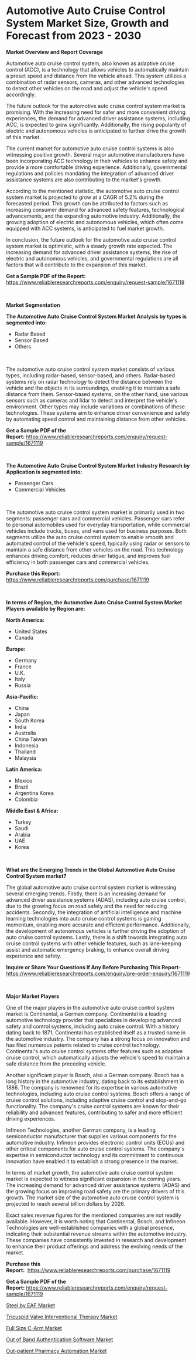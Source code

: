 <p><h1>Automotive Auto Cruise Control System Market Size, Growth and Forecast from 2023 - 2030</h1></p><p><strong>Market Overview and Report Coverage</strong></p>
<p><p>Automotive auto cruise control system, also known as adaptive cruise control (ACC), is a technology that allows vehicles to automatically maintain a preset speed and distance from the vehicle ahead. This system utilizes a combination of radar sensors, cameras, and other advanced technologies to detect other vehicles on the road and adjust the vehicle's speed accordingly.</p><p>The future outlook for the automotive auto cruise control system market is promising. With the increasing need for safer and more convenient driving experiences, the demand for advanced driver assistance systems, including ACC, is expected to grow significantly. Additionally, the rising popularity of electric and autonomous vehicles is anticipated to further drive the growth of this market.</p><p>The current market for automotive auto cruise control systems is also witnessing positive growth. Several major automotive manufacturers have been incorporating ACC technology in their vehicles to enhance safety and provide a more comfortable driving experience. Additionally, governmental regulations and policies mandating the integration of advanced driver assistance systems are also contributing to the market's growth.</p><p>According to the mentioned statistic, the automotive auto cruise control system market is projected to grow at a CAGR of 5.2% during the forecasted period. This growth can be attributed to factors such as increasing consumer demand for advanced safety features, technological advancements, and the expanding automotive industry. Additionally, the growing adoption of electric and autonomous vehicles, which often come equipped with ACC systems, is anticipated to fuel market growth.</p><p>In conclusion, the future outlook for the automotive auto cruise control system market is optimistic, with a steady growth rate expected. The increasing demand for advanced driver assistance systems, the rise of electric and autonomous vehicles, and governmental regulations are all factors that will contribute to the expansion of this market.</p></p>
<p><strong>Get a Sample PDF of the Report:</strong> <a href="https://www.reliableresearchreports.com/enquiry/request-sample/1671119">https://www.reliableresearchreports.com/enquiry/request-sample/1671119</a></p>
<p>&nbsp;</p>
<p><strong>Market Segmentation</strong></p>
<p><strong>The Automotive Auto Cruise Control System Market Analysis by types is segmented into:</strong></p>
<p><ul><li>Radar Based</li><li>Sensor Based</li><li>Others</li></ul></p>
<p>&nbsp;</p>
<p><p>The automotive auto cruise control system market consists of various types, including radar-based, sensor-based, and others. Radar-based systems rely on radar technology to detect the distance between the vehicle and the objects in its surroundings, enabling it to maintain a safe distance from them. Sensor-based systems, on the other hand, use various sensors such as cameras and lidar to detect and interpret the vehicle's environment. Other types may include variations or combinations of these technologies. These systems aim to enhance driver convenience and safety by automating speed control and maintaining distance from other vehicles.</p></p>
<p><strong>Get a Sample PDF of the Report:</strong>&nbsp;<a href="https://www.reliableresearchreports.com/enquiry/request-sample/1671119">https://www.reliableresearchreports.com/enquiry/request-sample/1671119</a></p>
<p>&nbsp;</p>
<p><strong>The Automotive Auto Cruise Control System Market Industry Research by Application is segmented into:</strong></p>
<p><ul><li>Passenger Cars</li><li>Commercial Vehicles</li></ul></p>
<p>&nbsp;</p>
<p><p>The automotive auto cruise control system market is primarily used in two segments: passenger cars and commercial vehicles. Passenger cars refer to personal automobiles used for everyday transportation, while commercial vehicles include trucks, buses, and vans used for business purposes. Both segments utilize the auto cruise control system to enable smooth and automated control of the vehicle's speed, typically using radar or sensors to maintain a safe distance from other vehicles on the road. This technology enhances driving comfort, reduces driver fatigue, and improves fuel efficiency in both passenger cars and commercial vehicles.</p></p>
<p><strong>Purchase this Report:</strong>&nbsp; <a href="https://www.reliableresearchreports.com/purchase/1671119">https://www.reliableresearchreports.com/purchase/1671119</a></p>
<p>&nbsp;</p>
<p><strong>In terms of Region, the Automotive Auto Cruise Control System Market Players available by Region are:</strong></p>
<p>
    <p> <strong> North America: </strong>
        <ul>
            <li>United States</li>
            <li>Canada</li>
        </ul>
        </p> 
    <p> <strong> Europe: </strong>
        <ul>
            <li>Germany</li>
            <li>France</li>
            <li>U.K.</li>
            <li>Italy</li>
            <li>Russia</li>
        </ul>
        </p> 
    <p> <strong> Asia-Pacific: </strong>
        <ul>
            <li>China</li>
            <li>Japan</li>
            <li>South Korea</li>
            <li>India</li>
            <li>Australia</li>
            <li>China Taiwan</li>
            <li>Indonesia</li>
            <li>Thailand</li>
            <li>Malaysia</li>
        </ul>
        </p> 
    <p> <strong> Latin America: </strong>
        <ul>
            <li>Mexico</li>
            <li>Brazil</li>
            <li>Argentina Korea</li>
            <li>Colombia</li>
        </ul>
        </p> 
    <p> <strong> Middle East & Africa: </strong>
        <ul>
            <li>Turkey</li>
            <li>Saudi</li>
            <li>Arabia</li>
            <li>UAE</li>
            <li>Korea</li>
        </ul>
    </p>
    </p>
<p>&nbsp;</p>
<p><strong>What are the Emerging Trends in the Global Automotive Auto Cruise Control System market?</strong></p>
<p><p>The global automotive auto cruise control system market is witnessing several emerging trends. Firstly, there is an increasing demand for advanced driver assistance systems (ADAS), including auto cruise control, due to the growing focus on road safety and the need for reducing accidents. Secondly, the integration of artificial intelligence and machine learning technologies into auto cruise control systems is gaining momentum, enabling more accurate and efficient performance. Additionally, the development of autonomous vehicles is further driving the adoption of auto cruise control systems. Lastly, there is a shift towards integrating auto cruise control systems with other vehicle features, such as lane-keeping assist and automatic emergency braking, to enhance overall driving experience and safety.</p></p>
<p><strong>Inquire or Share Your Questions If Any Before Purchasing This Report</strong>- <a href="https://www.reliableresearchreports.com/enquiry/pre-order-enquiry/1671119">https://www.reliableresearchreports.com/enquiry/pre-order-enquiry/1671119</a></p>
<p>&nbsp;</p>
<p><strong>Major Market Players</strong></p>
<p><p>One of the major players in the automotive auto cruise control system market is Continental, a German company. Continental is a leading automotive technology provider that specializes in developing advanced safety and control systems, including auto cruise control. With a history dating back to 1871, Continental has established itself as a trusted name in the automotive industry. The company has a strong focus on innovation and has filed numerous patents related to cruise control technology. Continental's auto cruise control systems offer features such as adaptive cruise control, which automatically adjusts the vehicle's speed to maintain a safe distance from the preceding vehicle.</p><p>Another significant player is Bosch, also a German company. Bosch has a long history in the automotive industry, dating back to its establishment in 1886. The company is renowned for its expertise in various automotive technologies, including auto cruise control systems. Bosch offers a range of cruise control solutions, including adaptive cruise control and stop-and-go functionality. The company's cruise control systems are known for their reliability and advanced features, contributing to safer and more efficient driving experiences.</p><p>Infineon Technologies, another German company, is a leading semiconductor manufacturer that supplies various components for the automotive industry. Infineon provides electronic control units (ECUs) and other critical components for auto cruise control systems. The company's expertise in semiconductor technology and its commitment to continuous innovation have enabled it to establish a strong presence in the market.</p><p>In terms of market growth, the automotive auto cruise control system market is expected to witness significant expansion in the coming years. The increasing demand for advanced driver assistance systems (ADAS) and the growing focus on improving road safety are the primary drivers of this growth. The market size of the automotive auto cruise control system is projected to reach several billion dollars by 2026.</p><p>Exact sales revenue figures for the mentioned companies are not readily available. However, it is worth noting that Continental, Bosch, and Infineon Technologies are well-established companies with a global presence, indicating their substantial revenue streams within the automotive industry. These companies have consistently invested in research and development to enhance their product offerings and address the evolving needs of the market.</p></p>
<p><strong>Purchase this Report:</strong>&nbsp;&nbsp;<a href="https://www.reliableresearchreports.com/purchase/1671119">https://www.reliableresearchreports.com/purchase/1671119</a></p>
<p></p>
<p><strong>Get a Sample PDF of the Report:</strong>&nbsp;<a href="https://www.reliableresearchreports.com/enquiry/request-sample/1671119">https://www.reliableresearchreports.com/enquiry/request-sample/1671119</a></p>
<p><p><a href="https://www.linkedin.com/pulse/steel-eaf-market-research-report-provides-thorough-industry/">Steel by EAF Market</a></p><p><a href="https://www.linkedin.com/pulse/tricuspid-valve-interventional-therapy-market-size-2023-2030/">Tricuspid Valve Interventional Therapy Market</a></p><p><a href="https://www.linkedin.com/pulse/full-size-c-arm-market-share-amp-trends-analysis-report/">Full Size C-Arm Market</a></p><p><a href="https://medium.com/@robbleannon/out-of-band-authentication-software-market-size-market-outlook-and-market-forecast-2023-to-2030-149493397651">Out of Band Authentication Software Market</a></p><p><a href="https://medium.com/@russpollich/out-patient-pharmacy-automation-market-insight-market-trends-growth-forecasted-from-2023-to-2030-fdf858e15e8f">Out-patient Pharmacy Automation Market</a></p></p>